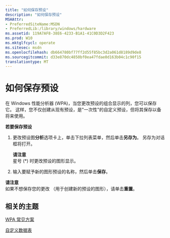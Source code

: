 ```yaml
---
title: "如何保存预设"
description: "如何保存预设"
MSHAttr:
- PreferredSiteName:MSDN
- PreferredLib:/library/windows/hardware
ms.assetid: 119A7AF8-38E6-4233-B1A1-41C0D3D2F423
ms.prod: W10
ms.mktglfcycl: operate
ms.sitesec: msdn
ms.openlocfilehash: db664780bf77ff2d55f85bc3d2a061d8189d9de8
ms.sourcegitcommit: d33e870dc4850bf0ea47fdae0d163b04c1c90f15
translationtype: MT
---
```

# <a name="how-to-save-a-preset"></a>如何保存预设


在 Windows 性能分析器 (WPA)，当您更改预设的组合显示的列，您可以保存它。 这样，您不仅创建从现有预设，是"一次性"的自定义预设，但将其保存以备将来使用。

**若要保存预设**

1.  更改预设图**分析**选项卡上，单击下拉列表菜单，然后单击**另存为**。 另存为对话框将打开。

    **请注意**  
    星号 (\*) 时更改预设的图形显示。

     

2.  输入要赋予新的图形预设的名称，然后单击**保存**。

**请注意**  
如果不想保存您的更改 （用于创建新的预设的图形），请单击**重置**。

 

## <a name="related-topics"></a>相关的主题


[WPA 常见方案](windows-performance-analyzer-common-scenarios.md)

[自定义数据表](customize-a-data-table.md)

 

 







